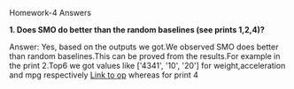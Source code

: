 Homework-4 Answers

**1. Does SMO do better than the random baselines (see prints 1,2,4)?**

Answer: Yes, based on the outputs we got.We observed SMO does better than random baselines.This can be proved from the results.For example in the print 2.Top6 we got values like ['4341', '10', '20'] for weight,acceleration and mpg respectively [Link to op](https://github.com/RatishkumarS/NCSU-CSC-591-021-Group-21/blob/main/hw/w4/out/w4.out#L189) whereas for print 4

